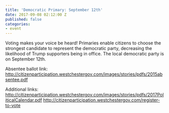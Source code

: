 ```yaml
---
title: 'Democratic Primary: September 12th'
date: 2017-09-08 02:12:00 Z
published: false
categories:
- event
---
```


Voting makes your voice be heard! Primaries enable citizens to choose the strongest candidate to represent the democratic party, decreasing the likelihood of Trump supporters being in office. The local democratic party is on September 12th.

Absentee ballot link:
http://citizenparticipation.westchestergov.com/images/stories/pdfs/2015absentee.pdf

Additional links:
http://citizenparticipation.westchestergov.com/images/stories/pdfs/2017PoliticalCalendar.pdf
http://citizenparticipation.westchestergov.com/register-to-vote